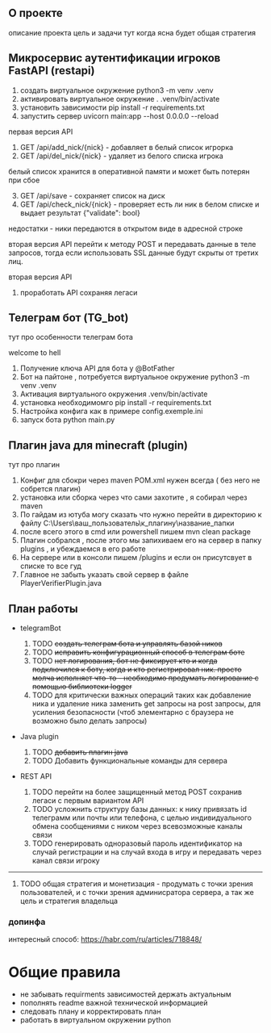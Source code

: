 ## О проекте
описание проекта цель и задачи
тут когда ясна будет общая стратегия

## Микросервис аутентификации игроков FastAPI (restapi)

1. создать виртуальное окружение python3 -m venv .venv
2. активировать виртуальное окружение . .venv/bin/activate
3. установить зависимости pip install -r requirements.txt
4. запустить сервер uvicorn main:app --host 0.0.0.0 --reload

первая версия API
1. GET /api/add_nick/{nick} - добавляет в белый список игрорка
2. GET /api/del_nick/{nick} - удаляет из белого списка игрока

белый список хранится в оперативной памяти и может быть потерян при сбое

3. GET /api/save - сохраняет список на диск
4. GET /api/check_nick/{nick} - проверяет есть ли ник в белом списке и выдает результат {"validate": bool}

недостатки - ники передаются в открытом виде в адресной строке

вторая версия API 
перейти к методу POST и передавать данные в теле запросов, тогда если использовать SSL данные будут скрыты от третих лиц.

вторая версия API
1. проработать API сохраняя легаси

## Телеграм бот (TG_bot)
тут про особенности телеграм бота

welcome to hell
1. Получение ключа API для бота у @BotFather
2. Бот на пайтоне , потребуется виртуальное окружение python3 -m venv .venv
3. Активация виртуального окружения .venv/bin/activate 
4. установка необходимомго pip install -r requirements.txt
5. Настройка конфига как в примере config.exemple.ini 
6. запуск бота python main.py


## Плагин java для minecraft (plugin)
тут про плагин
1. Конфиг для сбокри через maven POM.xml нужен всегда ( без него не собрется плагин)
2. установка или сборка через что сами захотите , я собирал через maven
3. По гайдам из ютуба могу сказать что нужно перейти в директорию к файлу C:\Users\ваш_пользователь\к_плагину\название_папки
4. после всего этого в cmd или powershell пишем mvn clean package
5. Плагин собрался , после этого мы запихиваем его на сервер в папку plugins , и убеждаемся в его работе
6. На сервере или в консоли пишем /plugins и если он присутсвует в списке то все гуд
7. Главное не забыть указать свой сервер в файле PlayerVerifierPlugin.java


## План работы

* telegramBot
    1. TODO ~~создать телеграм бота и управлять базой ников~~
    2. TODO ~~исправить конфигурационный способ в телеграм боте~~
    3. TODO ~~нет логирования, бот не фиксирует кто и когда подключился к боту, когда и кто регистрировал ник. просто молча исполняет что-то - необходимо продумать логирование с помощью библиотеки logger~~
    3. TODO для критически важных операций таких как добавление ника и удаление ника заменить get запросы на  post запросы, для усиления безопасности (чтоб элементарно с браузера не возможно было делать запросы)

* Java plugin
    1. TODO ~~добавить плагин java~~
    2. TODO Добавить функциональные команды для сервера

* REST API
    1. TODO перейти на более защищенный метод POST сохранив легаси с первым вариантом API
    2. TODO усложнить структуру базы данных: к нику привязать id телеграмм или почты или телефона, с целью индивидуального обмена сообщениями с ником через всевозможные каналы связи
    3. TODO генерировать одноразовый пароль идентификатор на случай регистрации и на случай входа в игру и передавать через канал связи игроку
    
______
1. TODO  общая стратегия и монетизация - продумать с точки зрения пользователей, и с точки зрения админисратора сервера, а так же цель и стратегия владельца

### допинфа

интересный способ: https://habr.com/ru/articles/718848/


# Общие правила 
* не забывать requirments зависимостей держать актуальным
* пополнять readme важной технической информацией
* следовать плану и корректировать план
* работать в виртуальном окружении python
